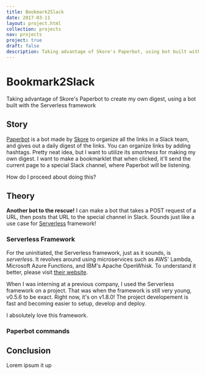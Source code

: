 ```yaml
---
title: Bookmark2Slack
date: 2017-03-11
layout: project.html
collection: projects
nav: projects
project: true
draft: false
description: Taking advantage of Skore's Paperbot, using bot built with Serverless framework
---
```


# Bookmark2Slack

Taking advantage of Skore's Paperbot to create my own digest, using a bot built with the Serverless framework

## Story

[Paperbot](http://paperbot.ai/) is a bot made by [Skore](http://skore.io/) to organize all the links in a Slack team, and gives out a daily digest of the links. You can organize links by adding hashtags. Pretty neat idea, but I want to utilize its _smartness_ for making my own digest. I want to make a bookmarklet that when clicked, it'll send the current page to a special Slack channel, where Paperbot will be listening. 

How do I proceed about doing this?

## Theory

__Another bot to the rescue!__ I can make a bot that takes a POST request of a URL, then posts that URL to the special channel in Slack. Sounds just like a use case for [Serverless](https://serverless.com/) framework!

### Serverless Framework

For the uninitiated, the Serverless framework, just as it sounds, is _serverless_. It revolves around using microservices such as AWS' Lambda, Microsoft Azure Functions, and IBM's Apache OpenWhisk. To understand it better, please visit [their website](https://serverless.com/framework/).

When I was interning at a previous company, I used the Serverless framework on a project. That was when the framework is still very young, v0.5.6 to be exact. Right now, it's on v1.8.0! The project developement is fast and becoming easier to setup, develop and deploy. 

I absolutely love this framework.

### Paperbot commands



## Conclusion

Lorem ipsum it up
